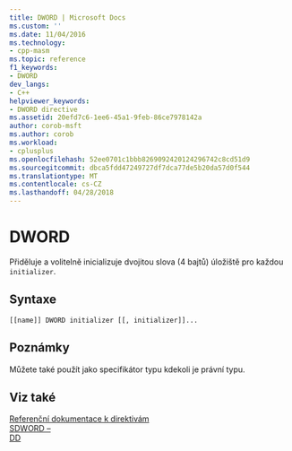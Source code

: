 ```yaml
---
title: DWORD | Microsoft Docs
ms.custom: ''
ms.date: 11/04/2016
ms.technology:
- cpp-masm
ms.topic: reference
f1_keywords:
- DWORD
dev_langs:
- C++
helpviewer_keywords:
- DWORD directive
ms.assetid: 20efd7c6-1ee6-45a1-9feb-86ce7978142a
author: corob-msft
ms.author: corob
ms.workload:
- cplusplus
ms.openlocfilehash: 52ee0701c1bbb8269092420124296742c8cd51d9
ms.sourcegitcommit: dbca5fdd47249727df7dca77de5b20da57d0f544
ms.translationtype: MT
ms.contentlocale: cs-CZ
ms.lasthandoff: 04/28/2018
---
```

# <a name="dword"></a>DWORD
Přiděluje a volitelně inicializuje dvojitou slova (4 bajtů) úložiště pro každou `initializer`.  
  
## <a name="syntax"></a>Syntaxe  
  
```  
[[name]] DWORD initializer [[, initializer]]...  
```  
  
## <a name="remarks"></a>Poznámky  
 Můžete také použít jako specifikátor typu kdekoli je právní typu.  
  
## <a name="see-also"></a>Viz také  
 [Referenční dokumentace k direktivám](../../assembler/masm/directives-reference.md)   
 [SDWORD –](../../assembler/masm/sdword.md)   
 [DD](../../assembler/masm/dd.md)